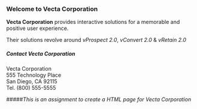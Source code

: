 ### Welcome to Vecta Corporation 

**Vecta Corporation** provides interactive solutions for a memorable and positive user experience. 

Their solutions revolve around _vProspect 2.0_, _vConvert 2.0_ & _vRetain 2.0_


##### Contact Vecta Corporation
Vecta Corporation  
555 Technology Place  
San Diego, CA 92115  
Tel. (800) 555-5555  

#####_This is an assignment to create a HTML page for Vecta Corporation_

